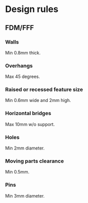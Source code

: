 # Design rules

## FDM/FFF

### Walls

Min 0.8mm thick.

### Overhangs

Max 45 degrees.

### Raised or recessed feature size

Min 0.6mm wide and 2mm high.

### Horizontal bridges

Max 10mm w/o support.

### Holes

Min 2mm diameter.

### Moving parts clearance

Min 0.5mm.

### Pins

Min 3mm diameter.
